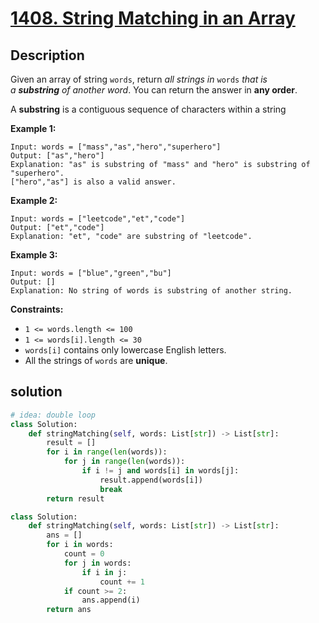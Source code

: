 # [1408. String Matching in an Array](https://leetcode.com/problems/string-matching-in-an-array/description/?envType=daily-question&envId=2025-01-07)

## Description

Given an array of string `words`, return *all strings in* `words` *that is a **substring** of another word*. You can return the answer in **any order**.

A **substring** is a contiguous sequence of characters within a string

**Example 1:**

```
Input: words = ["mass","as","hero","superhero"]
Output: ["as","hero"]
Explanation: "as" is substring of "mass" and "hero" is substring of "superhero".
["hero","as"] is also a valid answer.

```

**Example 2:**

```
Input: words = ["leetcode","et","code"]
Output: ["et","code"]
Explanation: "et", "code" are substring of "leetcode".

```

**Example 3:**

```
Input: words = ["blue","green","bu"]
Output: []
Explanation: No string of words is substring of another string.

```

**Constraints:**

- `1 <= words.length <= 100`
- `1 <= words[i].length <= 30`
- `words[i]` contains only lowercase English letters.
- All the strings of `words` are **unique**.

## solution
```python
# idea: double loop
class Solution:
    def stringMatching(self, words: List[str]) -> List[str]:
        result = []
        for i in range(len(words)):
            for j in range(len(words)):
                if i != j and words[i] in words[j]:
                    result.append(words[i])
                    break
        return result

```

```python
class Solution:
    def stringMatching(self, words: List[str]) -> List[str]:
        ans = []
        for i in words:
            count = 0
            for j in words:
                if i in j:
                    count += 1
            if count >= 2:
                ans.append(i)
        return ans
```